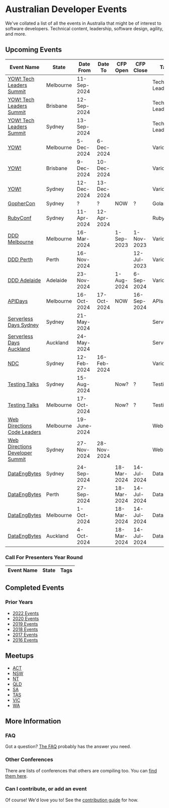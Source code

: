 
# Australian Developer Events

We've collated a list of all the events in Australia that might be of interest to software developers. Technical content, leadership, software design, agility, and more.

## Upcoming Events

| Event Name | State | Date From | Date To | CFP Open | CFP Close | Tags |
| ---------- | ----- | --------- | ------- | -------- | --------- | ---- |
| [YOW! Tech Leaders Summit](https://yowcon.com/melbourne-2024) | Melbourne | 11-Sep-2024 | | | | Tech Leadership |
| [YOW! Tech Leaders Summit](https://yowcon.com/brisbane-2024) | Brisbane | 12-Sep-2024 | | | | Tech Leadership |
| [YOW! Tech Leaders Summit](https://yowcon.com/sydney-2024) | Sydney | 13-Sep-2024 | | | | Tech Leadership |
| [YOW!](https://yowcon.com/melbourne-2024) | Melbourne | 5-Dec-2024 | 6-Dec-2024 | | | Various |
| [YOW!](https://yowcon.com/brisbane-2024) | Brisbane | 9-Dec-2024 | 10-Dec-2024 | | | Various |
| [YOW!](https://yowcon.com/sydney-2024) | Sydney | 12-Dec-2024 | 13-Dec-2024 | | | Various |
| [GopherCon](https://gophercon.com.au/) | Sydney | ? | ? | NOW | ? | Golang |
| [RubyConf](https://2024.rubyconf.au/) | Sydney | 11-Apr-2024 | 12-Apr-2024 | | | Ruby |
| [DDD Melbourne](https://www.dddmelbourne.com/) | Melbourne | 16-Mar-2024 | | 1-Sep-2023 | 1-Nov-2023 | Various |
| [DDD Perth](https://dddperth.com/) | Perth | 16-Nov-2024 | | | 12-Jul-2023 | Various |
| [DDD Adelaide](https://dddadelaide.com/) | Adelaide | 23-Nov-2024 | | 1-Aug-2024 | 6-Sep-2024 | Various |
| [APIDays](https://www.apidays.global/australia/) | Melbourne | 16-Oct-2024 | 17-Oct-2024 | NOW | 16-Sep-2024 | APIs |
| [Serverless Days Sydney](https://serverlessdays.io/) | Sydney | 21-May-2024 | | | | Serverless |
| [Serverless Days Auckland](https://serverlessdays.io/) | Auckland | 24-May-2024 | | | | Serverless |
| [NDC](https://ndcsydney.com/) | Sydney | 12-Feb-2024 | 16-Feb-2024 | | | Various |
| [Testing Talks](https://www.testingtalks.com.au/upcoming-events/testing-talks-conference-2024-sydney) | Sydney | 15-Aug-2024 | | Now? | ? | Testing |
| [Testing Talks](https://www.testingtalks.com.au/upcoming-events/testing-talks-conference-2024-melbourne) | Melbourne | 17-Oct-2024 | | Now? | ? | Testing |
| [Web Directions Code Leaders](https://webdirections.org/leaders/) | Melbourne | 19-June-2024 | | | | Web Dev |
| [Web Directions Developer Summit](https://webdirections.org/dev-summit/) | Sydney | 27-Nov-2024 | 28-Nov-2024 | | | Web Dev |
| [DataEngBytes](https://dataengconf.com.au/) | Sydney | 24-Sep-2024 | | 18-Mar-2024 | 14-Jul-2024 | Data |
| [DataEngBytes](https://dataengconf.com.au/) | Perth | 27-Sep-2024 | | 18-Mar-2024 | 14-Jul-2024 | Data |
| [DataEngBytes](https://dataengconf.com.au/) | Melbourne | 1-Oct-2024 | | 18-Mar-2024 | 14-Jul-2024 | Data |
| [DataEngBytes](https://dataengconf.com.au/) | Auckland | 4-Oct-2024 | | 18-Mar-2024 | 14-Jul-2024 | Data |

### Call For Presenters Year Round

| Event Name | State | Tags |
| ---------- | ----- | ---- |

## Completed Events

### Prior Years

* [2022 Events](Events/2022.md)
* [2020 Events](Events/2020.md)
* [2019 Events](Events/2019.md)
* [2018 Events](Events/2018.md)
* [2017 Events](Events/2017.md)
* [2016 Events](Events/2016.md)

## Meetups

* [ACT](Meetups/ACT.md)
* [NSW](Meetups/NSW.md)
* [NT](Meetups/NT.md)
* [QLD](Meetups/QLD.md)
* [SA](Meetups/SA.md)
* [TAS](Meetups/TAS.md)
* [VIC](Meetups/VIC.md)
* [WA](Meetups/WA.md)

## More Information

### FAQ

Got a question? [The FAQ](Info/FAQ.md) probably has the answer you need.

### Other Conferences

There are lists of conferences that others are compiling too. You can [find them here](Events/OTHER.md).

### Can I contribute, or add an event

Of course! We'd love you to! See the [contribution guide](Info/CONTRIBUTING.md) for how.
